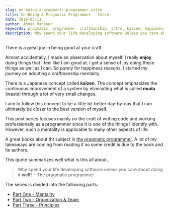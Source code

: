 ```yaml
---
slug: on-being-a-pragmatic-programmer-intro
title: On Being A Pragmatic Programmer - Intro
date: 2019-03-11
author: Ahmed Mansour
keywords: pragmatic, programmer, craftmanship, intro, kaizen, happiness, muda.
description: Why spend your life developing software unless you care about doing it well? My notes about being better at my craft as a programmer.
---
```


There is a great joy in being good at your craft.

Almost accidentally, I made an observation about myself. I really **enjoy** doing things that I feel like I am good at. I get a sense of joy doing these things as well as I can. So purely for happiness reasons, I started my journey on adopting a craftmanship mentality.

There is a Japanese concept called **kaizen**. The concept emphasizes the continuous improvement of a system by eliminating what is called **muda** (waste) through a lot of very small changes.

I aim to follow this concept to be a little bit better day-by-day that I can ultimately be closer to the best version of myself.

This post series focuses mainly on the craft of writing code and working professionally as a programmer since it is one of the things I identify with. However, such a mentality is applicable to many other aspects of life.

A great books about tht subject is [the pragmatic programmer](https://amzn.to/2VXGCFL). A lot of my takeaways are coming from reading it so some credit is due to the book and its authors.

This quote summarizes well what is this all about..

> Why spend your life developing software unless you care about doing it **well**? - The pragmatic programmer


The series is divided into the following parts:

- [Part One - Mentality](/on-being-a-pragmatic-programmer-mentality)
- [Part Two - Organization & Team](/on-being-a-pragmatic-programmer-organization-and-team)
- [Part Three - Principles](/on-being-a-pragmatic-programmer-principles)

